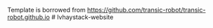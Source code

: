Template is borrowed from https://github.com/transic-robot/transic-robot.github.io # lvhaystack-website
